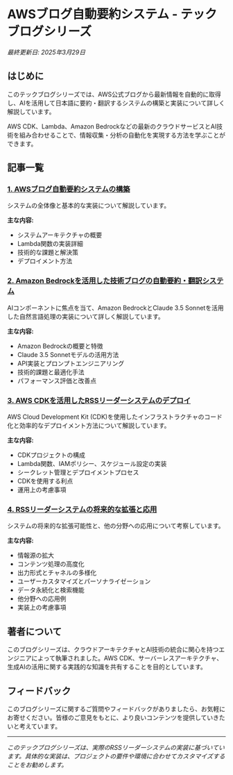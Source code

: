 # AWSブログ自動要約システム - テックブログシリーズ

*最終更新日: 2025年3月29日*

## はじめに

このテックブログシリーズでは、AWS公式ブログから最新情報を自動的に取得し、AIを活用して日本語に要約・翻訳するシステムの構築と実装について詳しく解説しています。

AWS CDK、Lambda、Amazon Bedrockなどの最新のクラウドサービスとAI技術を組み合わせることで、情報収集・分析の自動化を実現する方法を学ぶことができます。

## 記事一覧

### [1. AWSブログ自動要約システムの構築](tech-blog.md)

システムの全体像と基本的な実装について解説しています。

**主な内容:**
- システムアーキテクチャの概要
- Lambda関数の実装詳細
- 技術的な課題と解決策
- デプロイメント方法

### [2. Amazon Bedrockを活用した技術ブログの自動要約・翻訳システム](tech-blog-ai-component.md)

AIコンポーネントに焦点を当て、Amazon BedrockとClaude 3.5 Sonnetを活用した自然言語処理の実装について詳しく解説しています。

**主な内容:**
- Amazon Bedrockの概要と特徴
- Claude 3.5 Sonnetモデルの活用方法
- API実装とプロンプトエンジニアリング
- 技術的課題と最適化手法
- パフォーマンス評価と改善点

### [3. AWS CDKを活用したRSSリーダーシステムのデプロイ](tech-blog-cdk-implementation.md)

AWS Cloud Development Kit (CDK)を使用したインフラストラクチャのコード化と効率的なデプロイメント方法について解説しています。

**主な内容:**
- CDKプロジェクトの構成
- Lambda関数、IAMポリシー、スケジュール設定の実装
- シークレット管理とデプロイメントプロセス
- CDKを使用する利点
- 運用上の考慮事項

### [4. RSSリーダーシステムの将来的な拡張と応用](tech-blog-future-enhancements.md)

システムの将来的な拡張可能性と、他の分野への応用について考察しています。

**主な内容:**
- 情報源の拡大
- コンテンツ処理の高度化
- 出力形式とチャネルの多様化
- ユーザーカスタマイズとパーソナライゼーション
- データ永続化と検索機能
- 他分野への応用例
- 実装上の考慮事項

## 著者について

このブログシリーズは、クラウドアーキテクチャとAI技術の統合に関心を持つエンジニアによって執筆されました。AWS CDK、サーバーレスアーキテクチャ、生成AIの活用に関する実践的な知識を共有することを目的としています。

## フィードバック

このブログシリーズに関するご質問やフィードバックがありましたら、お気軽にお寄せください。皆様のご意見をもとに、より良いコンテンツを提供していきたいと考えています。

---

*このテックブログシリーズは、実際のRSSリーダーシステムの実装に基づいています。具体的な実装は、プロジェクトの要件や環境に合わせてカスタマイズすることをお勧めします。*
